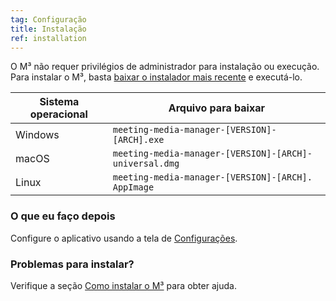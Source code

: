 ```yaml
---
tag: Configuração
title: Instalação
ref: installation
---
```


O M³ não requer privilégios de administrador para instalação ou execução. Para instalar o M³, basta [baixar o instalador mais recente]({{site.github}}/releases/latest) e executá-lo.

| Sistema operacional | Arquivo para baixar                                    |
| ------------------- | ------------------------------------------------------ |
| Windows             | `meeting-media-manager-[VERSION]-[ARCH].exe`           |
| macOS               | `meeting-media-manager-[VERSION]-[ARCH]-universal.dmg` |
| Linux               | `meeting-media-manager-[VERSION]-[ARCH]. AppImage`     |

### O que eu faço depois

Configure o aplicativo usando a tela de [Configurações]({{page.lang}}/#configuration).

### Problemas para instalar?

Verifique a seção [Como instalar o M³]({{page.lang}}/#usage-notes) para obter ajuda.
